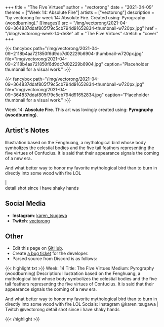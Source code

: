 +++
title =       "The Five Virtues"
author =      "vectorong"
date =        "2021-04-09"
themes =      ["Week 14: Absolute Fire"]
artists =     ["vectorong"]
description = "by vectorong for week 14: Absolute Fire. Created using: Pyrography (woodburning)."
[[images]]
              src = "/img/vectorong/2021-04-09+364837ddaf805f79c5cb794d91652834-thumbnail-w720px.jpg"
              href = "/blog/vectorong-week-14-de8e"
              alt = "The Five Virtues"
              stretch = "cover"
+++


{{< fancybox path="/img/vectorong/2021-04-09+2118b4aa721850f6d9dc7d02229b6904-thumbnail-w720px.jpg" file="img/vectorong/2021-04-09+2118b4aa721850f6d9dc7d02229b6904.jpg" caption="Placeholder thumbnail for a visual work." >}}

{{< fancybox path="/img/vectorong/2021-04-09+364837ddaf805f79c5cb794d91652834-thumbnail-w720px.jpg" file="img/vectorong/2021-04-09+364837ddaf805f79c5cb794d91652834.jpg" caption="Placeholder thumbnail for a visual work." >}}


Week 14: **Absolute Fire**. This art was lovingly created using: **Pyrography (woodburning)**.

## Artist's Notes

Illustration based on the Fenghuang, a mythological bird whose body symbolizes the celestial bodies and the five tail feathers representing the five virtues of Confucius. It is said that their appearance signals the coming of a new era.

And what better way to honor my favorite mythological bird than to burn in directly into some wood with fire LOL

|  
detail shot since i have shaky hands

## Social Media

- **Instagram**: <a href='https://instagram.com/karen_tsugawa' target='_blank'>karen_tsugawa</a>
- **Twitch**: <a href='https://twitch.tv/vectorong' target='_blank'>vectorong</a>

## Other

- Edit this page on [GitHub](https://github.com/teaminkling/web-refresh/edit/main/content/blog/vectorong-week-14-de8e.md).
- Create [a bug ticket](https://github.com/teaminkling/web-refresh/issues/new?assignees=&labels=bug&template=problem-report.md&title=) for the developer.
- Parsed source from Discord is as follows:

{{< highlight txt >}}
Week: 14
Title: The Five Virtues
Medium: Pyrography (woodburning)
Description: Illustration based on the Fenghuang, a mythological bird whose body symbolizes the celestial bodies and the five tail feathers representing the five virtues of Confucius. It is said that their appearance signals the coming of a new era.

And what better way to honor my favorite mythological bird than to burn in directly into some wood with fire LOL
Socials: Instagram @karen_tsugawa  |  Twitch @vectorong
detail shot since i have shaky hands

{{< /highlight >}}